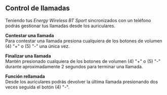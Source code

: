 ## Control de llamadas

Teniendo tus *Energy Wireless BT Sport* sincronizados con un teléfono podrás gestionar tus llamadas desde los auriculares.

**Contestar una llamada**  
Para contestar una llamada presiona cualquiera de los botones de volumen (4) "+" o (5) "-" una única vez.

**Finalizar una llamada**  
Mantén presionado cualquiera de los botones de volumen (4) "+" o (5) "-" durante aproximadamente 2 segundos para terminar una llamada.

**Función rellamada**  
Desde los auriculares podrás devolver la última llamada presionando dos veces seguida el botón (4) "-".
